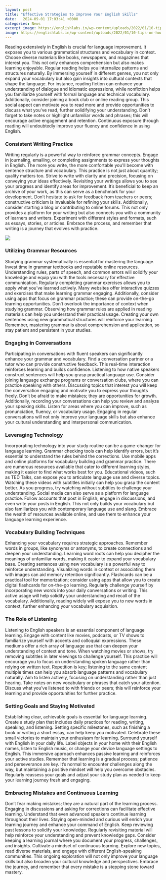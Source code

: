 ```yaml
---
layout: post
title: "Effective Strategies to Improve Your English Skills"
date:   2024-09-01 17:03:41 +0000
categories: News
excerpt_image: https://englishlabs.in/wp-content/uploads/2022/01/10-tips-on-how-to-improve-your-english-speaking-skills.jpg
image: https://englishlabs.in/wp-content/uploads/2022/01/10-tips-on-how-to-improve-your-english-speaking-skills.jpg
---
```


Reading extensively in English is crucial for language improvement. It exposes you to various grammatical structures and vocabulary in context. Choose diverse materials like books, newspapers, and magazines that interest you. This not only enhances comprehension but also makes learning enjoyable. Regular reading helps you internalize patterns and structures naturally. 
By immersing yourself in different genres, you not only expand your vocabulary but also gain insights into cultural contexts that shape the language. For instance, reading fiction can enhance your understanding of dialogue and idiomatic expressions, while nonfiction helps you familiarize yourself with formal language and technical vocabulary. 
Additionally, consider joining a book club or online reading group. This social aspect can motivate you to read more and provide opportunities to discuss what you've read, further solidifying your understanding. Don’t forget to take notes or highlight unfamiliar words and phrases; this will encourage active engagement and retention. Continuous exposure through reading will undoubtedly improve your fluency and confidence in using English.
### Consistent Writing Practice
Writing regularly is a powerful way to reinforce grammar concepts. Engage in journaling, emailing, or completing assignments to express your thoughts in English. The more you write, the more comfortable you'll become with sentence structure and vocabulary. This practice is not just about quantity; quality matters too. Strive to write with clarity and precision, focusing on conveying your ideas effectively. 
Revisiting your writings allows you to see your progress and identify areas for improvement. It’s beneficial to keep an archive of your work, as this can serve as a benchmark for your development. Don’t hesitate to ask for feedback from teachers or peers; constructive criticism is invaluable for refining your skills. 
Additionally, consider starting a blog or contributing to online forums. This not only provides a platform for your writing but also connects you with a community of learners and writers. Experiment with different styles and formats, such as essays, stories, or articles. Embrace the process, and remember that writing is a journey that evolves with practice.

![](https://englishlabs.in/wp-content/uploads/2022/01/10-tips-on-how-to-improve-your-english-speaking-skills.jpg)
### Utilizing Grammar Resources
Studying grammar systematically is essential for mastering the language. Invest time in grammar textbooks and reputable online resources. Understanding rules, parts of speech, and common errors will solidify your knowledge and equip you with the tools necessary for effective communication. 
Regularly completing grammar exercises allows you to apply what you’ve learned actively. Many websites offer interactive quizzes and exercises that make learning grammar engaging. Additionally, consider using apps that focus on grammar practice; these can provide on-the-go learning opportunities. 
Don’t overlook the importance of context when studying grammar. Observing how grammar rules are applied in reading materials can help you understand their practical usage. Creating your own sentences using new grammatical structures will reinforce your learning. Remember, mastering grammar is about comprehension and application, so stay patient and persistent in your studies.
### Engaging in Conversations
Participating in conversations with fluent speakers can significantly enhance your grammar and vocabulary. Find a conversation partner or a tutor who can provide constructive feedback. This real-time interaction reinforces learning and builds confidence. Listening to how native speakers construct sentences will help you grasp practical language use.
Consider joining language exchange programs or conversation clubs, where you can practice speaking with others. Discussing topics that interest you will keep the conversation engaging and motivate you to express your thoughts freely. Don’t be afraid to make mistakes; they are opportunities for growth. 
Additionally, recording your conversations can help you review and analyze your speaking skills. Listen for areas where you can improve, such as pronunciation, fluency, or vocabulary usage. Engaging in regular conversations will not only improve your language skills but also enhance your cultural understanding and interpersonal communication.
### Leveraging Technology
Incorporating technology into your study routine can be a game-changer for language learning. Grammar checking tools can help identify errors, but it’s essential to understand the rules behind the corrections. Use mobile apps and online platforms for vocabulary building and grammar practice. There are numerous resources available that cater to different learning styles, making it easier to find what works best for you.
Educational videos, such as TED Talks, can expose you to articulate language use and diverse topics. Watching these videos with subtitles initially can help you grasp the content better. As you progress, try watching without subtitles to challenge your understanding. 
Social media can also serve as a platform for language practice. Follow accounts that post in English, engage in discussions, and even write your posts in English. This not only builds your vocabulary but also familiarizes you with contemporary language use and slang. Embrace the wealth of resources available online, and use them to enhance your language learning experience.
### Vocabulary Building Techniques
Enhancing your vocabulary requires strategic approaches. Remember words in groups, like synonyms or antonyms, to create connections and deepen your understanding. Learning word roots can help you decipher the meanings of unfamiliar words, making it easier to expand your vocabulary base. 
Creating sentences using new vocabulary is a powerful way to reinforce understanding. Visualizing words in context or associating them with images can aid memory retention significantly. Flashcards can be a practical tool for memorization; consider using apps that allow you to create digital flashcards for on-the-go learning.
Regularly challenge yourself by incorporating new words into your daily conversations or writing. This active usage will help solidify your understanding and recall of the vocabulary. Additionally, reading widely will expose you to new words in context, further enhancing your vocabulary acquisition.
### The Role of Listening
Listening to English speakers is an essential component of language learning. Engage with content like movies, podcasts, or TV shows to familiarize yourself with accents and colloquial expressions. These mediums offer a rich array of language use that can deepen your understanding of context and tone. 
When watching movies or shows, try removing subtitles in later viewings to challenge yourself. This practice will encourage you to focus on understanding spoken language rather than relying on written text. Repetition is key; listening to the same content multiple times can help you absorb language patterns and vocabulary naturally. 
Aim to listen actively, focusing on understanding rather than just hearing. Take notes on new vocabulary or phrases that catch your attention. Discuss what you’ve listened to with friends or peers; this will reinforce your learning and provide opportunities for further practice.
### Setting Goals and Staying Motivated
Establishing clear, achievable goals is essential for language learning. Create a study plan that includes daily practices for reading, writing, speaking, and listening. Setting specific milestones, such as finishing a book or writing a short essay, can help keep you motivated. Celebrate these small victories to maintain your enthusiasm for learning.
Surround yourself with English in your daily life. Label objects in your home with their English names, listen to English music, or change your device language settings to English. This immersive approach enhances passive learning and reinforces your active studies. 
Remember that learning is a gradual process; patience and perseverance are key. It’s normal to encounter challenges along the way, but maintaining a positive mindset will help you overcome obstacles. Regularly reassess your goals and adjust your study plan as needed to keep your learning journey fresh and engaging.
### Embracing Mistakes and Continuous Learning
Don’t fear making mistakes; they are a natural part of the learning process. Engaging in discussions and asking for corrections can facilitate effective learning. Understand that even advanced speakers continue learning throughout their lives. Staying open-minded and curious will enrich your learning journey and enhance your command of English.
Keep reviewing past lessons to solidify your knowledge. Regularly revisiting material will help reinforce your understanding and prevent knowledge gaps. Consider keeping a learning journal where you document your progress, challenges, and insights. 
Cultivate a mindset of continuous learning. Explore new topics, read diverse materials, and engage with different English-speaking communities. This ongoing exploration will not only improve your language skills but also broaden your cultural knowledge and perspectives. Embrace the journey, and remember that every mistake is a stepping stone toward mastery.